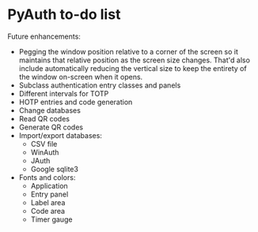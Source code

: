 # PyAuth to-do list

Future enhancements:

* Pegging the window position relative to a corner of the screen so
  it maintains that relative position as the screen size changes. That'd
  also include automatically reducing the vertical size to keep the
  entirety of the window on-screen when it opens.
* Subclass authentication entry classes and panels
* Different intervals for TOTP
* HOTP entries and code generation
* Change databases
* Read QR codes
* Generate QR codes
* Import/export databases:
  - CSV file
  - WinAuth
  - JAuth
  - Google sqlite3
* Fonts and colors:
  - Application
  - Entry panel
  - Label area
  - Code area
  - Timer gauge

